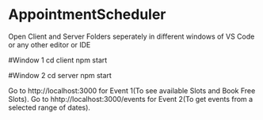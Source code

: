 # AppointmentScheduler

Open Client and Server Folders seperately in different windows of VS Code or any other editor or IDE

#Window 1
cd client
npm start

#Window 2
cd server
npm start

Go to http://localhost:3000 for Event 1(To see available Slots and Book Free Slots).
Go to hhtp://localhost:3000/events for Event 2(To get events from a selected range of dates).